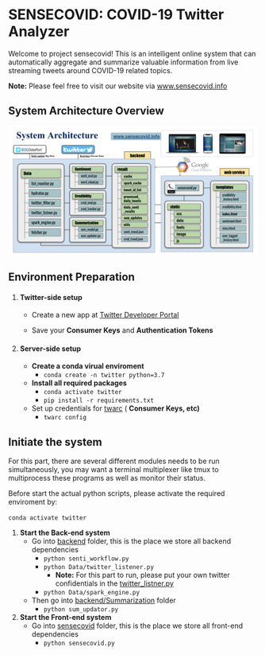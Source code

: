 # SENSECOVID: COVID-19 Twitter Analyzer
Welcome to project sensecovid! This is an intelligent online system that can automatically aggregate and summarize valuable information from live streaming tweets around COVID-19 related topics.

**Note:** Please feel free to visit our website via www.sensecovid.info 

## System Architecture Overview

![System Architecture](./imgs/sys-architecture.png)

## Environment Preparation

1. #### **Twitter-side setup**

    -  Create a new app at [Twitter Developer Portal](https://developer.twitter.com/en/portal/dashboard) 

    -  Save your **Consumer Keys** and **Authentication Tokens**

2. #### **Server-side setup**

    - **Create a conda virual enviroment**
        - `conda create -n twitter python=3.7`
    - **Install all required packages**
        - `conda activate twitter`
        - `pip install -r requirements.txt`
    - Set up credentials for [twarc](https://github.com/DocNow/twarc) ( **Consumer Keys, etc)**
        - `twarc config`

## Initiate the system

For this part, there are several different modules needs to be run simultaneously, you may want a terminal multiplexer like tmux to multiprocess these programs as well as monitor their status.

Before start the actual python scripts, please activate the required enviroment by:

`conda activate twitter`

1. **Start the Back-end system**
   - Go into [backend](./backend/) folder, this is the place we store all backend dependencies
     - `python senti_workflow.py`
     - `python Data/twitter_listener.py`
       - **Note:** For this part to run, please put your own twitter confidentials in the [twitter_listner.py](./backend/Data/twitter_listener.py)
     - `python Data/spark_engine.py`
   - Then go into [backend/Summarization](./backend/Summarization) folder
     - `python sum_updator.py`
2. **Start the Front-end system**
   - Go into [sensecovid](./sensecovid/) folder, this is the place we store all front-end dependencies
     - `python sensecovid.py`

